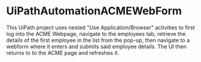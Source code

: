 # UiPathAutomationACMEWebForm
This UiPath project uses nested "Use Application/Browser" activities to first log into the ACME Webpage, navigate to the employees tab, retrieve the details of the first employee in the list from the pop-up, then navigate to a webform where it enters and submits said employee details. The UI then returns to to the ACME page and refreshes it.

